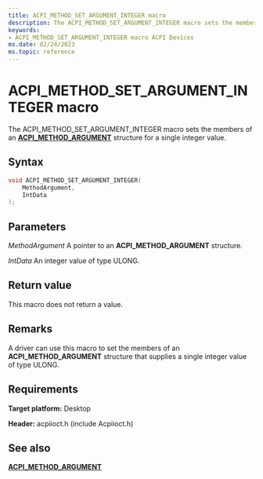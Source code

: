 ```yaml
---
title: ACPI_METHOD_SET_ARGUMENT_INTEGER macro
description: The ACPI_METHOD_SET_ARGUMENT_INTEGER macro sets the members of an ACPI_METHOD_ARGUMENT structure for a single integer value.
keywords: 
- ACPI_METHOD_SET_ARGUMENT_INTEGER macro ACPI Devices
ms.date: 02/24/2023
ms.topic: reference
---
```


# ACPI_METHOD_SET_ARGUMENT_INTEGER macro

The ACPI_METHOD_SET_ARGUMENT_INTEGER macro sets the members of an [**ACPI_METHOD_ARGUMENT**](/windows-hardware/drivers/ddi/acpiioct/ns-acpiioct-_acpi_method_argument_v1) structure for a single integer value.

## Syntax

```cpp
void ACPI_METHOD_SET_ARGUMENT_INTEGER(
    MethodArgument,
    IntData
);
```

## Parameters

*MethodArgument*
A pointer to an **ACPI_METHOD_ARGUMENT** structure.

*IntData*
An integer value of type ULONG.

## Return value

This macro does not return a value.

## Remarks

A driver can use this macro to set the members of an **ACPI_METHOD_ARGUMENT** structure that supplies a single integer value of type ULONG.

## Requirements

**Target platform:** Desktop

**Header:** acpiioct.h (include Acpiioct.h)

## See also

[**ACPI_METHOD_ARGUMENT**](/windows-hardware/drivers/ddi/acpiioct/ns-acpiioct-_acpi_method_argument_v1)
